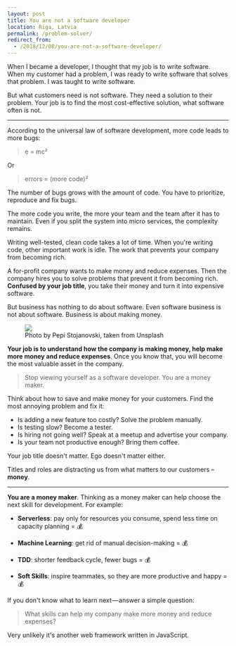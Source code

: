```yaml
---
layout: post
title: You are not a software developer
location: Riga, Latvia
permalink: /problem-solver/
redirect_from:
  - /2018/12/08/you-are-not-a-software-developer/
---
```


When I became a developer, I thought that my job is to write software. When my customer had a problem, I was ready to write software that solves that problem. I was taught to write software. 

But what customers need is not software. They need a solution to their problem. Your job is to find the most cost-effective solution, what software often is not.

---

According to the universal law of software development, more code  leads to more bugs:

> e = mc²

Or

> errors = (more code)²

The number of bugs grows with the amount of code. You have to prioritize, reproduce and fix bugs.

The more code you write, the more your team and the team after it has to maintain. Even if you split the system into micro services, the complexity remains. 

Writing well-tested, clean code takes a lot of time. When you're writing code, other important work is idle. The work that prevents your company from becoming rich. 

A for-profit company wants to make money and reduce expenses. Then the company hires you to solve problems that prevent it from becoming rich. **Confused by your job title**, you take their money and turn it into expensive software. 

But business has nothing to do about software. Even software business is not about software. Business is about making money.

<figure>
<img src="/images/money.jpg">
<figcaption>Photo by Pepi Stojanovski, taken from Unsplash</figcaption>
</figure>

**Your job is to understand how the company is making money, help make more money and reduce expenses**. Once you know that, you will become the most valuable asset in the company.

 > Stop viewing yourself as a software developer. You are a money maker.

Think about how to save and make money for your customers. Find the most annoying problem and fix it:

- Is adding a new feature too costly? Solve the problem manually.
- Is testing slow? Become a tester. 
- Is hiring not going well? Speak at a meetup and advertise your company.
- Is your team not productive enough? Bring them coffee.

Your job title doesn't matter. Ego doesn't matter either. 

Titles and roles are distracting us from what matters to our customers – **money**.  

---

**You are a money maker**. Thinking as a money maker can help choose the next skill for development. For example:

- **Serverless**: pay only for resources you consume, spend less time on capacity planning = 💰

- **Machine Learning**: get rid of manual decision-making = 💰

- **TDD**: shorter feedback cycle, fewer bugs = 💰

- **Soft Skills**: inspire teammates, so they are more productive and happy = 💰

If you don't know what to learn next — answer a simple question:

> What skills can help my company make more money and reduce expenses?

Very unlikely it's another web framework written in JavaScript.